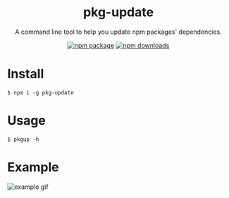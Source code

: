 <h1 align="center">pkg-update</h1>

<div align="center">

A command line tool to help you update npm packages' dependencies.

[![npm package](https://img.shields.io/npm/v/pkg-update.svg?style=flat-square)](https://www.npmjs.org/package/pkg-update)
[![npm downloads](https://img.shields.io/npm/dm/pkg-update.svg?style=flat-square)](https://www.npmjs.org/package/pkg-update)

</div>

# Install

```shell
$ npm i -g pkg-update
```

# Usage

```shell
$ pkgup -h
```

# Example

![example gif](https://img1.dxycdn.com/2019/0717/031/3357287738176396013-2.gif)
